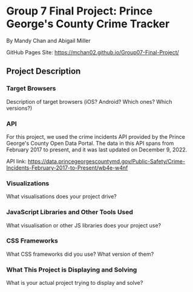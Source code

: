 # Group 7 Final Project: Prince George's County Crime Tracker

By Mandy Chan and Abigail Miller

GitHub Pages Site: https://mchan02.github.io/Group07-Final-Project/

## Project Description

### Target Browsers

Description of target browsers (iOS? Android? Which ones? Which versions?)


### API

For this project, we used the crime incidents API provided by the Prince George's County Open Data Portal. The data in this API spans from February 2017 to present, and it was last updated on December 9, 2022. 

API link: https://data.princegeorgescountymd.gov/Public-Safety/Crime-Incidents-February-2017-to-Present/wb4e-w4nf


### Visualizations

What visualisations does your project drive?


### JavaScript Libraries and Other Tools Used

What visualisation or other JS libraries does your project use?


### CSS Frameworks

What CSS frameworks did you use? What version of them?


### What This Project is Displaying and Solving

What is your actual project trying to display and solve?

